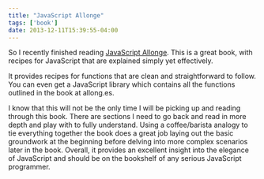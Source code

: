 ```yaml
---
title: "JavaScript Allonge"
tags: ['book']
date: 2013-12-11T15:39:55-04:00
---
```

So I recently finished reading [JavaScript Allonge](https://leanpub.com/javascript-allonge). This is a great book, with recipes for JavaScript that are explained simply yet effectively.

It provides recipes for functions that are clean and straightforward to follow. You can even get a JavaScript library which contains all the functions outlined in the book at allong.es.
<!--more-->
I know that this will not be the only time I will be picking up and reading through this book. There are sections I need to go back and read in more depth and play with to fully understand. Using a coffee/barista analogy to tie everything together the book does a great job laying out the basic groundwork at the beginning before delving into more complex scenarios later in the book. Overall, it provides an excellent insight into the elegance of JavaScript and should be on the bookshelf of any serious JavaScript programmer.

